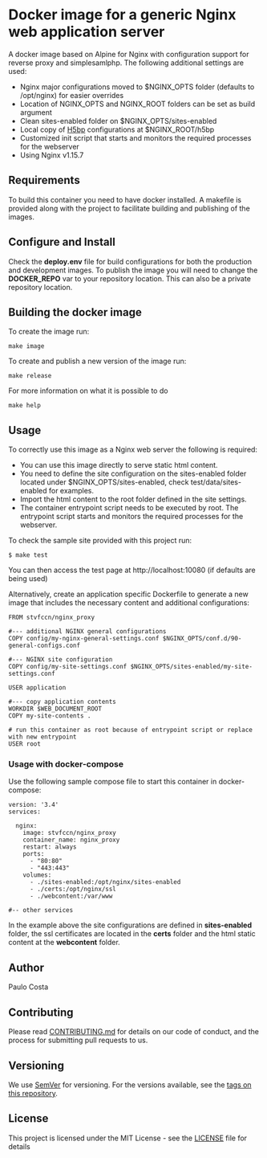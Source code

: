 # Docker image for a generic Nginx web application server

A docker image based on Alpine for Nginx with configuration support for reverse proxy and simplesamlphp.
The following additional settings are used:

- Nginx major configurations moved to $NGINX_OPTS folder (defaults to /opt/nginx)
for easier overrides
- Location of NGINX_OPTS and NGINX_ROOT folders can be set as build argument
- Clean sites-enabled folder on $NGINX_OPTS/sites-enabled
- Local copy of [H5bp]() configurations at $NGINX_ROOT/h5bp
- Customized init script that starts and monitors the required processes for the webserver
- Using Nginx v1.15.7

## Requirements

To build this container you need to have docker installed. A makefile is provided along with the project to facilitate
building and publishing of the images.

## Configure and Install

Check the **deploy.env** file for build configurations for both the production and development images. To publish the image you will
need to change the **DOCKER_REPO** var to your repository location. This can also be a private repository location.

## Building the docker image

To create the image run:
```
make image
```

To create and publish a new version of the image run:
```
make release
```

For more information on what it is possible to do

```
make help
```

## Usage

To correctly use this image as a Nginx web server the following is required:

- You can use this image directly to serve static html content.
- You need to define the site configuration on the sites-enabled folder located under $NGINX_OPTS/sites-enabled, check test/data/sites-enabled for examples.
- Import the html content to the root folder defined in the site settings.
- The container entrypoint script needs to be executed by root. The entrypoint script starts and monitors the required processes for the webserver.

To check the sample site provided with this project run:

```
$ make test

```
You can then access the test page at http://localhost:10080 (if defaults are being used)

Alternatively, create an application specific Dockerfile to generate a new image that includes the necessary content and additional configurations:

```
FROM stvfccn/nginx_proxy

#--- additional NGINX general configurations
COPY config/my-nginx-general-settings.conf $NGINX_OPTS/conf.d/90-general-configs.conf

#--- NGINX site configuration
COPY config/my-site-settings.conf $NGINX_OPTS/sites-enabled/my-site-settings.conf

USER application

#--- copy application contents
WORKDIR $WEB_DOCUMENT_ROOT
COPY my-site-contents .

# run this container as root because of entrypoint script or replace with new entrypoint
USER root

```

### Usage with docker-compose

Use the following sample compose file to start this container in docker-compose:

```
version: '3.4'
services:

  nginx:
    image: stvfccn/nginx_proxy
    container_name: nginx_proxy
    restart: always
    ports:
      - "80:80"
      - "443:443"
    volumes:
      - ./sites-enabled:/opt/nginx/sites-enabled
      - ./certs:/opt/nginx/ssl
      - ./webcontent:/var/www

#-- other services

```

In the example above the site configurations are defined in **sites-enabled** folder, the ssl certificates are located in the **certs** folder and the html static content at the **webcontent** folder.

## Author

Paulo Costa

## Contributing

Please read [CONTRIBUTING.md](CONTRIBUTING.md) for details on our code of conduct, and the process for submitting pull requests to us.

## Versioning

We use [SemVer](http://semver.org/) for versioning. For the versions available, see the [tags on this repository](https://github.com/fccn/docker-npn-webapp-base/tags).

## License

This project is licensed under the MIT License - see the [LICENSE](LICENSE) file for details

